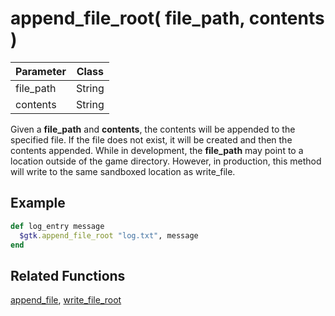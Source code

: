 # append_file_root( file_path, contents )

| Parameter | Class |
| --- | --- |
| file_path | String |
| contents | String |


Given a **file_path** and **contents**, the contents will be appended to the specified file.  If the file does not exist, it will be created and then the contents appended.  While in development, the **file_path** may point to a location outside of the game directory.  However, in production, this method will write to the same sandboxed location as write_file.

## Example

```ruby
def log_entry message
  $gtk.append_file_root "log.txt", message
end
```

## Related Functions

[append_file](append_file.md), [write_file_root](write_file_root.md)
